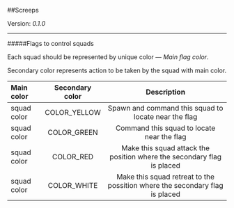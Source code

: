 ##Screeps

Version: _0.1.0_

-------
#####Flags to control squads

Each squad should be represented by unique color — _Main flag color_.

Secondary color represents action to be taken by the squad with main color.

| Main color      | Secondary color  | Description |
|:-----------|:----------:|:------------:|
| squad color     | COLOR_YELLOW| Spawn and command this squad to locate near the flag|
| squad color      | COLOR_GREEN| Command this squad to locate near the flag|
| squad color      | COLOR_RED  | Make this squad attack the position where the secondary flag is placed |
| squad color      | COLOR_WHITE| Make this squad retreat to the possition where the secondary flag is placed |